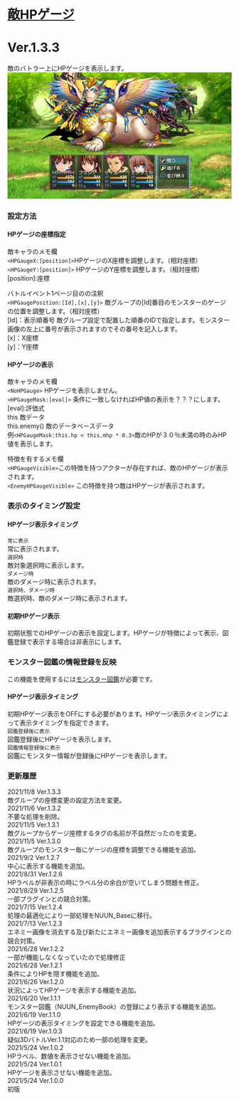 # [敵HPゲージ](https://raw.githubusercontent.com/nuun888/MZ/master/NUUN_ButlerHPGauge.js)
# Ver.1.3.3
敵のバトラー上にHPゲージを表示します。
![画像](img/hpGauge1.png)  

### 設定方法

#### HPゲージの座標指定
敵キャラのメモ欄  
`<HPGaugeX:[position]>`HPゲージのX座標を調整します。（相対座標）  
`<HPGaugeY:[position]>` HPゲージのY座標を調整します。（相対座標）  
[position]:座標

バトルイベント1ページ目のの注釈  
`<HPGaugePosition:[Id],[x],[y]>` 敵グループの[Id]番目のモンスターのゲージの位置を調整します。（相対座標）  
[Id]：表示順番号  敵グループ設定で配置した順番のIDで指定します。モンスター画像の左上に番号が表示されますのでその番号を記入します。  
[x]：X座標  
[y]：Y座標  

#### HPゲージの表示
敵キャラのメモ欄  
`<NoHPGauge>` HPゲージを表示しません。  
`<HPGaugeMask:[eval]>` 条件に一致しなければHP値の表示を？？？にします。  
[eval]:評価式  
this 敵データ  
this.enemy() 敵のデータベースデータ  
例`<HPGaugeMask:this.hp < this.mhp * 0.3>`敵のHPが３０％未満の時のみHP値を表示します。  

特徴を有するメモ欄  
`<HPGaugeVisible>`この特徴を持つアクターが存在すれば、敵のHPゲージが表示されます。  
`<EnemyHPGaugeVisible>` この特徴を持つ敵はHPゲージが表示されます。  

### 表示のタイミング設定
#### HPゲージ表示タイミング
`常に表示`  
常に表示されます。  
`選択時`  
敵対象選択時に表示します。  
`ダメージ時`   
敵のダメージ時に表示されます。  
`選択時、ダメージ時`  
敵選択時、敵のダメージ時に表示されます。  

#### 初期HPゲージ表示
初期状態でのHPゲージの表示を設定します。HPゲージが特徴によって表示、図鑑登録で表示する場合は非表示にします。

### モンスター図鑑の情報登録を反映
この機能を使用するには[モンスター図鑑](https://raw.githubusercontent.com/nuun888/MZ/master/NUUN_EnemyBook.js)が必要です。
#### HPゲージ表示タイミング
初期HPゲージ表示をOFFにする必要があります。HPゲージ表示タイミングによって表示タイミングを指定できます。  
`図鑑登録後に表示`  
図鑑登録後にHPゲージを表示します。  
`図鑑情報登録後に表示`  
図鑑にモンスター情報が登録後にHPゲージを表示します。  

### 更新履歴
2021/11/8 Ver.1.3.3  
敵グループの座標変更の設定方法を変更。  
2021/11/6 Ver.1.3.2  
不要な処理を削除。  
2021/11/5 Ver.1.3.1  
敵グループからゲージ座標するタグの名前が不自然だったのを変更。  
2021/11/5 Ver.1.3.0  
敵グループのモンスター毎にゲージの座標を調整できる機能を追加。  
2021/9/2 Ver.1.2.7  
中心に表示する機能を追加。  
2021/8/31 Ver.1.2.6  
HPラベルが非表示の時にラベル分の余白が空いてしまう問題を修正。  
2021/8/29 Ver.1.2.5  
一部プラグインとの競合対策。  
2021/7/15 Ver.1.2.4  
処理の最適化により一部処理をNUUN_Baseに移行。   
2021/7/13 Ver.1.2.3  
エネミー画像を消去する及び新たにエネミー画像を追加表示するプラグインとの競合対策。  
2021/6/28 Ver.1.2.2  
一部が機能しなくなっていたので処理修正  
2021/6/28 Ver.1.2.1  
条件によりHPを隠す機能を追加。  
2021/6/26 Ver.1.2.0  
状況によってHPゲージを表示する機能を追加。  
2021/6/20 Ver.1.1.1  
モンスター図鑑（NUUN_EnemyBook）の登録により表示する機能を追加。  
2021/6/19 Ver.1.1.0  
HPゲージの表示タイミングを設定できる機能を追加。  
2021/6/19 Ver.1.0.3  
疑似3DバトルVer.1.1対応のため一部の処理を変更。  
2021/5/24 Ver.1.0.2  
HPラベル、数値を表示させない機能を追加。  
2021/5/24 Ver.1.0.1  
HPゲージを表示させない機能を追加。  
2021/5/24 Ver.1.0.0  
初版  
